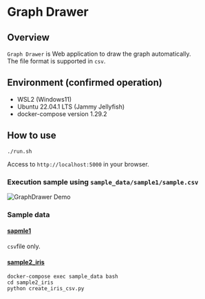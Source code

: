 # Graph Drawer

## Overview

`Graph Drawer` is Web application to draw the graph automatically.  
The file format is supported in `csv`.

## Environment (confirmed operation)

- WSL2 (Windows11)
- Ubuntu 22.04.1 LTS (Jammy Jellyfish)
- docker-compose version 1.29.2

## How to use

```
./run.sh
```

Access to `http://localhost:5000` in your browser.

### Execution sample using `sample_data/sample1/sample.csv`

![GraphDrawer Demo](./figures/GraphDrawer-Demo.gif)

### Sample data

#### [sapmle1](./sample_data/sample1/)

`csv`file only.

#### [sample2_iris](./sample_data/sample2_iris/)

```
docker-compose exec sample_data bash
cd sample2_iris
python create_iris_csv.py 
```
